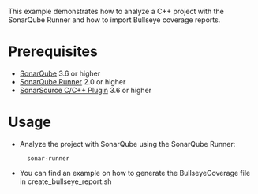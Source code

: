 This example demonstrates how to analyze a C++ project with the SonarQube Runner and how to import Bullseye coverage reports.

Prerequisites
=============
* [SonarQube](http://www.sonarsource.org/downloads/) 3.6 or higher
* [SonarQube Runner](http://docs.sonarqube.org/display/SONAR/Installing+and+Configuring+SonarQube+Runner) 2.0 or higher
* [SonarSource C/C++ Plugin](http://www.sonarsource.com/products/plugins/languages/cpp/) 3.6 or higher

Usage
=====
* Analyze the project with SonarQube using the SonarQube Runner:

        sonar-runner

* You can find an example on how to generate the BullseyeCoverage file in create_bullseye_report.sh

